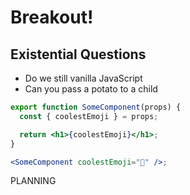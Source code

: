 # Breakout!

## Existential Questions

- Do we still vanilla JavaScript
- Can you pass a potato to a child

```jsx
export function SomeComponent(props) {
  const { coolestEmoji } = props;

  return <h1>{coolestEmoji}</h1>;
}

<SomeComponent coolestEmoji="🥔" />;
```

PLANNING
